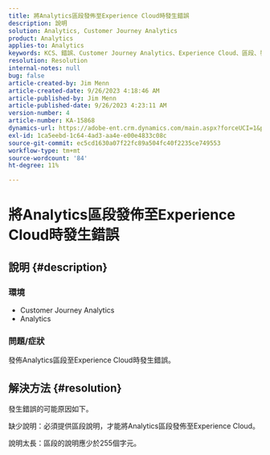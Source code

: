 ```yaml
---
title: 將Analytics區段發佈至Experience Cloud時發生錯誤
description: 說明
solution: Analytics, Customer Journey Analytics
product: Analytics
applies-to: Analytics
keywords: KCS、錯誤、Customer Journey Analytics、Experience Cloud、區段、發佈
resolution: Resolution
internal-notes: null
bug: false
article-created-by: Jim Menn
article-created-date: 9/26/2023 4:18:46 AM
article-published-by: Jim Menn
article-published-date: 9/26/2023 4:23:11 AM
version-number: 4
article-number: KA-15868
dynamics-url: https://adobe-ent.crm.dynamics.com/main.aspx?forceUCI=1&pagetype=entityrecord&etn=knowledgearticle&id=0cb090c6-235c-ee11-be6f-6045bd006268
exl-id: 1ca5eebd-1c64-4ad3-aa4e-e00e4833c08c
source-git-commit: ec5cd1630a07f22fc89a504fc40f2235ce749553
workflow-type: tm+mt
source-wordcount: '84'
ht-degree: 11%

---
```


# 將Analytics區段發佈至Experience Cloud時發生錯誤

## 說明 {#description}


### <b>環境</b>

- Customer Journey Analytics
- Analytics




### <b>問題/症狀</b>

發佈Analytics區段至Experience Cloud時發生錯誤。


## 解決方法 {#resolution}


發生錯誤的可能原因如下。

缺少說明：必須提供區段說明，才能將Analytics區段發佈至Experience Cloud。

說明太長：區段的說明應少於255個字元。
